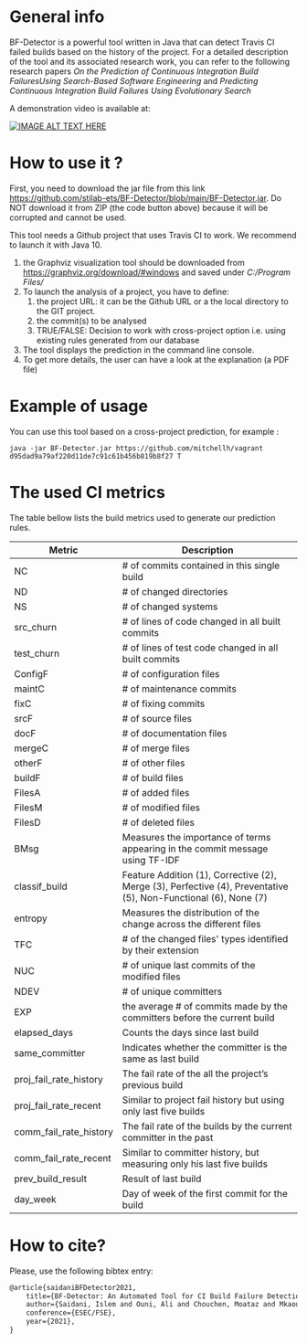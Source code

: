 # General info
BF-Detector is a powerful tool written in Java that can detect Travis CI failed builds based on the history of the project.
For a detailed description of the tool and its associated research work, you can refer to the following research papers *On the Prediction of Continuous Integration Build FailuresUsing Search-Based Software Engineering* and *Predicting Continuous Integration Build Failures Using Evolutionary Search*

A demonstration video is available at: 

[![IMAGE ALT TEXT HERE](https://img.youtube.com/vi/E9HPErvT3Sw/0.jpg)](https://www.youtube.com/watch?v=E9HPErvT3Sw&ab_channel=IslemSaidani)

# How to use it ?
First, you need to download the jar file from this link https://github.com/stilab-ets/BF-Detector/blob/main/BF-Detector.jar. Do NOT download it from ZIP (the code button above) because it will be corrupted and cannot be used.
 
This tool needs a Github project that uses Travis CI to work. We recommend to launch it with Java 10. 
1. the Graphviz visualization tool should be downloaded from https://graphviz.org/download/#windows and saved under *C:/Program Files/*
2. To launch the analysis of a project, you have to define:
	1. the project URL: it can be the Github URL or a the local directory to the GIT project.
	2. the commit(s) to be analysed
	3. TRUE/FALSE: Decision to work with cross-project option i.e. using existing rules generated from our database
2. The tool displays the prediction in the command line console.
3. To get more details, the user can have a look at the explanation (a PDF file)
# Example of usage
You can use this tool based on a cross-project prediction, for example :
```
java -jar BF-Detector.jar https://github.com/mitchellh/vagrant d95dad9a79af220d11de7c91c61b456b819b8f27 T
```

# The used CI metrics
 The table bellow lists the build metrics used to generate our prediction rules.
 
|Metric|Description|
|--------|--------|
|NC|# of commits contained in this single build|
|ND|# of changed directories|
|NS|# of changed systems|
|src_churn|# of lines of code changed in all built commits|
|test_churn|# of lines of test code changed in all built commits|
|ConfigF|# of configuration files|
|maintC|# of maintenance commits|
|fixC|# of fixing commits|
|srcF|# of source files|
|docF|# of documentation files|
|mergeC|# of merge files|
|otherF|# of other files|
|buildF|# of build files|
|FilesA|# of added files|
|FilesM|# of modified files|
|FilesD|# of deleted files|
|BMsg|Measures the importance of terms appearing in the commit message using TF-IDF|
|classif_build|Feature Addition (1), Corrective (2), Merge (3), Perfective (4), Preventative (5), Non-Functional (6), None (7)|
|entropy|Measures the distribution of the change across the different files|
|TFC|# of the changed files' types identified by their extension|
|NUC|# of unique last commits of the modified files|
|NDEV|# of unique committers|
|EXP|the average # of commits made by the committers before the current build|
|elapsed_days|Counts the days since last build|
|same_committer|Indicates whether the committer is the same as last build|
|proj_fail_rate_history|The fail rate of the all the project’s previous build|
|proj_fail_rate_recent|Similar to project fail history but using only last five builds|
|comm_fail_rate_history|The fail rate of the builds by the current committer in the past|
|comm_fail_rate_recent|Similar to committer history, but measuring only his last five builds |
|prev_build_result|Result of last build|
|day_week|Day of week of the first commit for the build|

# How to cite?

Please, use the following bibtex entry:

```tex
@article{saidaniBFDetector2021,
    title={BF-Detector: An Automated Tool for CI Build Failure Detection},
    author={Saidani, Islem and Ouni, Ali and Chouchen, Moataz and Mkaouer, Mohamed Wiem},
    conference={ESEC/FSE},
    year={2021},
}
```
